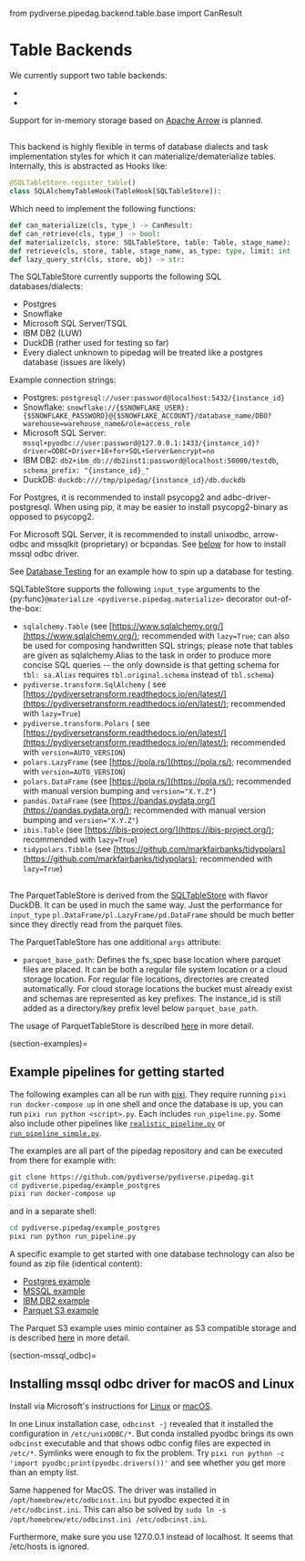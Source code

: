 from pydiverse.pipedag.backend.table.base import CanResult

# Table Backends

We currently support two table backends:

- [](#pydiverse.pipedag.backend.table.SQLTableStore)
- [](#pydiverse.pipedag.backend.table.parquet.ParquetTableStore)

Support for in-memory storage based on [Apache Arrow](https://arrow.apache.org/) is planned.

## [](#pydiverse.pipedag.backend.table.SQLTableStore)

This backend is highly flexible in terms of database dialects and task implementation styles for which it can
materialize/dematerialize tables. Internally, this is abstracted as Hooks like:

```python
@SQLTableStore.register_table()
class SQLAlchemyTableHook(TableHook[SQLTableStore]):
```

Which need to implement the following functions:

```python
def can_materialize(cls, type_) -> CanResult:
def can_retrieve(cls, type_) -> bool:
def materialize(cls, store: SQLTableStore, table: Table, stage_name):
def retrieve(cls, store, table, stage_name, as_type: type, limit: int | None = None):
def lazy_query_str(cls, store, obj) -> str:
```

The SQLTableStore currently supports the following SQL databases/dialects:

- Postgres
- Snowflake
- Microsoft SQL Server/TSQL
- IBM DB2 (LUW)
- DuckDB (rather used for testing so far)
- Every dialect unknown to pipedag will be treated like a postgres database (issues are likely)

Example connection strings:
- Postgres: `postgresql://user:password@localhost:5432/{instance_id}`
- Snowflake: `snowflake://{$SNOWFLAKE_USER}:{$SNOWFLAKE_PASSWORD}@{$SNOWFLAKE_ACCOUNT}/database_name/DBO?warehouse=warehouse_name&role=access_role`
- Microsoft SQL Server: `mssql+pyodbc://user:password@127.0.0.1:1433/{instance_id}?driver=ODBC+Driver+18+for+SQL+Server&encrypt=no`
- IBM DB2: `db2+ibm_db://db2inst1:password@localhost:50000/testdb`, `schema_prefix: "{instance_id}_"`
- DuckDB: `duckdb:////tmp/pipedag/{instance_id}/db.duckdb`

For Postgres, it is recommended to install psycopg2 and adbc-driver-postgresql. When using pip, it may be easier to
install psycopg2-binary as opposed to psycopg2.

For Microsoft SQL Server, it is recommended to install unixodbc, arrow-odbc and mssqlkit (proprietary) or bcpandas.
See [below](#section-mssql_odbc) for how to install mssql odbc driver.

See [Database Testing](database_testing.md) for an example how to spin up a database for testing.

SQLTableStore supports the following `input_type` arguments to the {py:func}`@materialize <pydiverse.pipedag.materialize>`
decorator out-of-the-box:

- `sqlalchemy.Table` (see [https://www.sqlalchemy.org/](https://www.sqlalchemy.org/); recommended with `lazy=True`;
  can also be used for composing handwritten SQL strings; please note that tables are given
  as sqlalchemy.Alias to the task in order to produce more concise SQL queries -- the only
  downside is that getting schema for `tbl: sa.Alias` requires `tbl.original.schema` instead
  of `tbl.schema`)
- `pydiverse.transform.SqlAlchemy` (
  see [https://pydiversetransform.readthedocs.io/en/latest/](https://pydiversetransform.readthedocs.io/en/latest/);
  recommended with `lazy=True`)
- `pydiverse.transform.Polars` (
  see [https://pydiversetransform.readthedocs.io/en/latest/](https://pydiversetransform.readthedocs.io/en/latest/);
  recommended with `version=AUTO_VERSION`)
- `polars.LazyFrame` (see [https://pola.rs/](https://pola.rs/); recommended with `version=AUTO_VERSION`)
- `polars.DataFrame` (see [https://pola.rs/](https://pola.rs/); recommended with manual version bumping
  and `version="X.Y.Z"`)
- `pandas.DataFrame` (see [https://pandas.pydata.org/](https://pandas.pydata.org/); recommended with manual version
  bumping and `version="X.Y.Z"`)
- `ibis.Table` (see [https://ibis-project.org/](https://ibis-project.org/); recommended with `lazy=True`)
- `tidypolars.Tibble` (see [https://github.com/markfairbanks/tidypolars](https://github.com/markfairbanks/tidypolars);
  recommended with `lazy=True`)

## [](#pydiverse.pipedag.backend.table.parquet.ParquetTableStore)

The ParquetTableStore is derived from the [SQLTableStore](#pydiverse.pipedag.backend.table.SQLTableStore)
with flavor DuckDB. It can be used in much the same way. Just the performance for `input_type`
`pl.DataFrame/pl.LazyFrame/pd.DataFrame` should be much better since they directly read from the
parquet files.

The ParquetTableStore has one additional `args` attribute:
- `parquet_base_path`: Defines the fs_spec base location where parquet files are placed.
It can be both a regular file system location or a cloud storage location.
For regular file locations, directories are created automatically. For cloud storage
locations the bucket must already exist and schemas are represented as key prefixes.
The instance_id is still added as a directory/key prefix level below `parquet_base_path`.

The usage of ParquetTableStore is described [here](parquet_s3.md) in more detail.

(section-examples)=
## Example pipelines for getting started

The following examples can all be run with [pixi](https://pixi.sh/latest/installation/). They require running
`pixi run docker-compose up` in one shell and once the database is up, you can run `pixi run python <script>.py`.
Each includes `run_pipeline.py`. Some also include other pipelines like
[`realistic_pipeline.py`](examples/realistic_pipeline.md) or [`run_pipeline_simple.py`](database_testing.md).

The examples are all part of the pipedag repository and can be executed from there for example with:
```bash
git clone https://github.com/pydiverse/pydiverse.pipedag.git
cd pydiverse.pipedag/example_postgres
pixi run docker-compose up
```
and in a separate shell:
```bash
cd pydiverse.pipedag/example_postgres
pixi run python run_pipeline.py
```

A specific example to get started with one database technology can also be found as zip file (identical content):
- [Postgres example](examples/zip/example_postgres.zip)
- [MSSQL example](examples/zip/example_mssql.zip)
- [IBM DB2 example](examples/zip/example_ibm_db2.zip)
- [Parquet S3 example](examples/zip/example_parquet_s3.zip)

The Parquet S3 example uses minio container as S3 compatible storage and is described
[here](parquet_s3.md) in more detail.

(section-mssql_odbc)=
## Installing mssql odbc driver for macOS and Linux

Install via Microsoft's
instructions for [Linux](https://docs.microsoft.com/en-us/sql/connect/odbc/linux-mac/installing-the-microsoft-odbc-driver-for-sql-server)
or [macOS](https://learn.microsoft.com/en-us/sql/connect/odbc/linux-mac/install-microsoft-odbc-driver-sql-server-macos).

In one Linux installation case, `odbcinst -j` revealed that it installed the configuration in `/etc/unixODBC/*`.
But conda installed pyodbc brings its own `odbcinst` executable and that shows odbc config files are expected in
`/etc/*`. Symlinks were enough to fix the problem. Try `pixi run python -c 'import pyodbc;print(pyodbc.drivers())'`
and see whether you get more than an empty list.

Same happened for MacOS. The driver was installed in `/opt/homebrew/etc/odbcinst.ini` but pyodbc expected it in
`/etc/odbcinst.ini`. This can also be solved by `sudo ln -s /opt/homebrew/etc/odbcinst.ini /etc/odbcinst.ini`.

Furthermore, make sure you use 127.0.0.1 instead of localhost. It seems that /etc/hosts is ignored.
